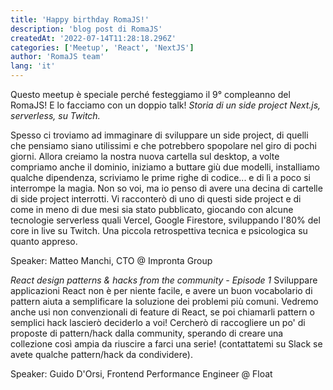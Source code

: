 ```yaml
---
title: 'Happy birthday RomaJS!'
description: 'blog post di RomaJS'
createdAt: '2022-07-14T11:28:18.296Z'
categories: ['Meetup', 'React', 'NextJS']
author: 'RomaJS team'
lang: 'it'
---
```


Questo meetup è speciale perché festeggiamo il 9° compleanno del RomaJS! E lo facciamo con un doppio talk!
_Storia di un side project Next.js, serverless, su Twitch._

Spesso ci troviamo ad immaginare di sviluppare un side project, di quelli che pensiamo siano utilissimi e che potrebbero spopolare nel giro di pochi giorni.
Allora creiamo la nostra nuova cartella sul desktop, a volte compriamo anche il dominio, iniziamo a buttare giù due modelli, installiamo qualche dipendenza, scriviamo le prime righe di codice... e di lì a poco si interrompe la magia. Non so voi, ma io penso di avere una decina di cartelle di side project interrotti.
Vi racconterò di uno di questi side project e di come in meno di due mesi sia stato pubblicato, giocando con alcune tecnologie serverless quali Vercel, Google Firestore, sviluppando l'80% del core in live su Twitch. Una piccola retrospettiva tecnica e psicologica su quanto appreso.

Speaker: Matteo Manchi, CTO @ Impronta Group

_React design patterns & hacks from the community - Episode 1_
Sviluppare applicazioni React non è per niente facile, e avere un buon vocabolario di pattern aiuta a semplificare la soluzione dei problemi più comuni.
Vedremo anche usi non convenzionali di feature di React, se poi chiamarli pattern o semplici hack lascierò deciderlo a voi!
Cercherò di raccogliere un po' di proposte di pattern/hack dalla community, sperando di creare una collezione così ampia da riuscire a farci una serie! (contattatemi su Slack se avete qualche pattern/hack da condividere).

Speaker: Guido D'Orsi, Frontend Performance Engineer @ Float
